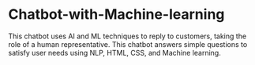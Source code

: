 # Chatbot-with-Machine-learning
This chatbot uses AI and ML techniques to reply to customers, taking the role of a human representative. This chatbot answers simple questions to satisfy user needs using NLP, HTML, CSS, and Machine learning.
